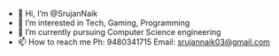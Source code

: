 - 👋 Hi, I’m @SrujanNaik
- 👀 I’m interested in Tech, Gaming, Programming 
- 🌱 I’m currently pursuing Computer Science engineering 
- 📫 How to reach me Ph: 9480341715 Email: srujannaik03@gmail.com

<!---
SrujanNaik/SrujanNaik is a ✨ special ✨ repository because its `README.md` (this file) appears on your GitHub profile.
You can click the Preview link to take a look at your changes.
--->
